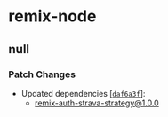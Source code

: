 # remix-node

## null

### Patch Changes

- Updated dependencies [[`daf6a3f`](https://github.com/schweden1997/remix-auth-social/commit/daf6a3f1007b77b9f23125067dcfc8fe5231137a)]:
  - remix-auth-strava-strategy@1.0.0
